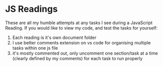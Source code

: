 # JS Readings
These are all my humble attempts at any tasks I see during a JavaScript Reading.
If you would like to view my code, and test the tasks for yourself: 
1. Each reading is it's own document folder
2. I use better comments extension on vs code for organising multiple tasks within one js file
3. it's mostly commented out, only uncomment one section/task at a time (clearly defined by my comments) for each task to run properly
